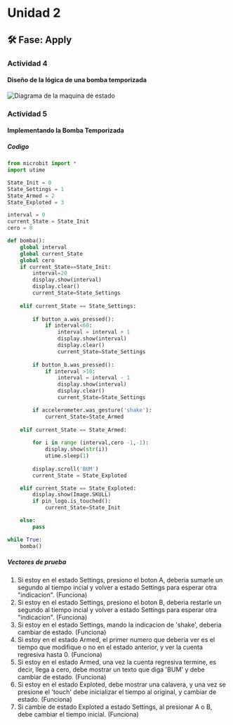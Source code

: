 # Unidad 2
## 🛠 Fase: Apply
### Actividad 4
#### Diseño de la lógica de una bomba temporizada
![Diagrama de la maquina de estado](https://www.canva.com/design/DAGvU67JuO8/_dCyHHNlJYEWAHGjNKvB0w/edit?utm_content=DAGvU67JuO8&utm_campaign=designshare&utm_medium=link2&utm_source=sharebutton)

### Actividad 5
#### Implementando la Bomba Temporizada
##### Codigo
```python
from microbit import *
import utime

State_Init = 0
State_Settings = 1
State_Armed = 2
State_Exploted = 3

interval = 0
current_State = State_Init
cero = 0

def bomba():
    global interval
    global current_State
    global cero
    if current_State==State_Init:
        interval=20
        display.show(interval)
        display.clear()
        current_State=State_Settings
        
    elif current_State == State_Settings:
        
        if button_a.was_pressed():
            if interval<60:
                interval = interval + 1
                display.show(interval)
                display.clear()
                current_State=State_Settings
                
        if button_b.was_pressed():
            if interval >10:
                interval = interval - 1
                display.show(interval)
                display.clear()
                current_State=State_Settings

        if accelerometer.was_gesture('shake'):
            current_State=State_Armed
            
    elif current_State == State_Armed:
    
        for i in range (interval,cero -1,-1):
            display.show(str(i))
            utime.sleep(1)
        
        display.scroll('BUM')
        current_State = State_Exploted

    elif current_State == State_Exploted:
        display.show(Image.SKULL)
        if pin_logo.is_touched():
            current_State=State_Init

    else:
        pass

while True:
    bomba()
```
##### Vectores de prueba
1. Si estoy en el estado Settings, presiono el boton A, deberia sumarle un segundo al tiempo incial y volver a estado Settings para esperar otra "indicacion". (Funciona)
2. Si estoy en el estado Settings, presiono el boton B, deberia restarle un segundo al tiempo incial y volver a estado Settings para esperar otra "indicacion". (Funciona)
3. Si estoy en el estado Settings, mando la indicacion de 'shake', deberia cambiar de estado. (Funciona)
4. Si estoy en el estado Armed, el primer numero que deberia ver es el tiempo que modifique o no en el estado anterior, y ver la cuenta regresiva hasta 0. (Funciona)
5. Si estoy en el estado Armed, una vez la cuenta regresiva termine, es decir, llega a cero, debe mostrar un texto que diga 'BUM' y debe cambiar de estado. (Funciona)
6. Si estoy en el estado Exploted, debe mostrar una calavera, y una vez se presione el 'touch' debe inicializar el tiempo al original, y cambiar de estado. (Funciona)
7. Si cambie de estado Exploted a estado Settings, al presionar A o B, debe cambiar el tiempo inicial. (Funciona)


